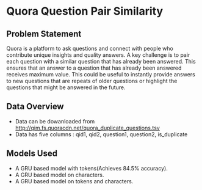 # Quora Question Pair Similarity
## Problem Statement
Quora is a platform to ask questions and connect with people who contribute unique insights and quality answers. A key challenge is to pair each question with a similar question that has already been answered. This ensures that an answer to a question that has already been answered receives maximum value. This could be useful to instantly provide answers to new questions that are repeats of older questions or highlight the questions that might be answered in the future.
## Data Overview
- Data can be dowanloaded from http://qim.fs.quoracdn.net/quora_duplicate_questions.tsv
- Data has five columns : qid1, qid2, question1, question2, is_duplicate

## Models Used
- A GRU based model with tokens(Achieves 84.5% accuracy).
- A GRU based model on characters.
- A GRU based model on tokens and characters.
